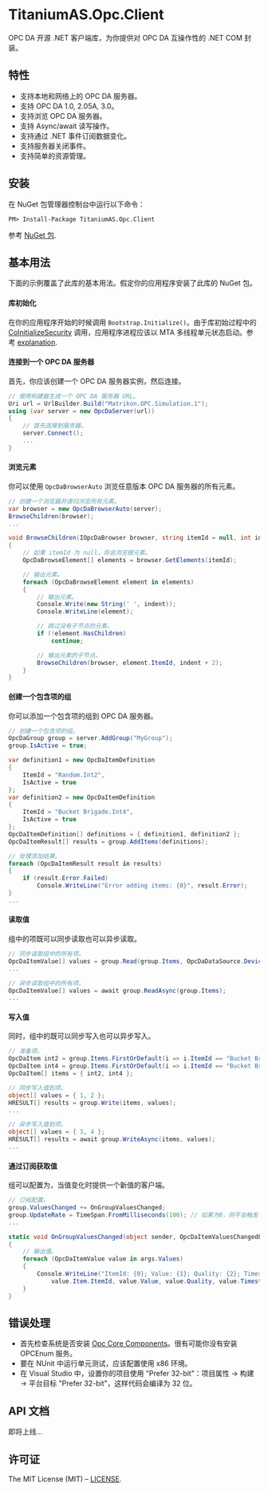 # TitaniumAS.Opc.Client
OPC DA 开源 .NET 客户端库，为你提供对 OPC DA 互操作性的 .NET COM 封装。

## 特性
- 支持本地和网络上的 OPC DA 服务器。
- 支持 OPC DA 1.0, 2.05A, 3.0。
- 支持浏览 OPC DA 服务器。
- 支持 Async/await 读写操作。
- 支持通过 .NET 事件订阅数据变化。
- 支持服务器关闭事件。
- 支持简单的资源管理。

## 安装
在 NuGet 包管理器控制台中运行以下命令：
```
PM> Install-Package TitaniumAS.Opc.Client
```
参考 [NuGet 包](https://www.nuget.org/packages/TitaniumAS.Opc.Client).

## 基本用法
下面的示例覆盖了此库的基本用法。假定你的应用程序安装了此库的 NuGet 包。

#### 库初始化
在你的应用程序开始的时候调用 `Bootstrap.Initialize()`。由于库初始过程中的 [CoInitializeSecurity](http://www.pinvoke.net/default.aspx/ole32/CoInitializeSecurity.html) 调用，应用程序进程应该以 MTA 多线程单元状态启动。参考 [explanation](http://www.pinvoke.net/default.aspx/ole32/CoInitializeSecurity.html).

#### 连接到一个 OPC DA 服务器
首先，你应该创建一个 OPC DA 服务器实例，然后连接。
```csharp
// 使用构建器生成一个 OPC DA 服务器 URL。
Uri url = UrlBuilder.Build("Matrikon.OPC.Simulation.1");
using (var server = new OpcDaServer(url))
{
    // 首先连接到服务器。
    server.Connect();
    ...
}
```

#### 浏览元素
你可以使用 `OpcDaBrowserAuto` 浏览任意版本 OPC DA 服务器的所有元素。
```csharp
// 创建一个浏览器并递归浏览所有元素。
var browser = new OpcDaBrowserAuto(server);
BrowseChildren(browser);
...

void BrowseChildren(IOpcDaBrowser browser, string itemId = null, int indent = 0)
{
    // 如果 itemId 为 null，将会浏览根元素。
    OpcDaBrowseElement[] elements = browser.GetElements(itemId);

    // 输出元素。
    foreach (OpcDaBrowseElement element in elements)
    {
        // 输出元素。
        Console.Write(new String(' ', indent));
        Console.WriteLine(element);

        // 跳过没有子节点的元素。
        if (!element.HasChildren)
            continue;

        // 输出元素的子节点。
        BrowseChildren(browser, element.ItemId, indent + 2);
    }
}
```

#### 创建一个包含项的组
你可以添加一个包含项的组到 OPC DA 服务器。 
```csharp
// 创建一个包含项的组。
OpcDaGroup group = server.AddGroup("MyGroup");
group.IsActive = true;

var definition1 = new OpcDaItemDefinition
{
    ItemId = "Random.Int2",
    IsActive = true
};
var definition2 = new OpcDaItemDefinition
{
    ItemId = "Bucket Brigade.Int4",
    IsActive = true
};
OpcDaItemDefinition[] definitions = { definition1, definition2 };
OpcDaItemResult[] results = group.AddItems(definitions);

// 处理添加结果。
foreach (OpcDaItemResult result in results)
{
    if (result.Error.Failed)
        Console.WriteLine("Error adding items: {0}", result.Error);
}
...
```

#### 读取值
组中的项既可以同步读取也可以异步读取。
```csharp
// 同步读取组中的所有项。
OpcDaItemValue[] values = group.Read(group.Items, OpcDaDataSource.Device);
...

// 异步读取组中的所有项。
OpcDaItemValue[] values = await group.ReadAsync(group.Items);
...
```

#### 写入值
同时，组中的既可以同步写入也可以异步写入。
```csharp
// 准备项。
OpcDaItem int2 = group.Items.FirstOrDefault(i => i.ItemId == "Bucket Brigade.Int2");
OpcDaItem int4 = group.Items.FirstOrDefault(i => i.ItemId == "Bucket Brigade.Int4");
OpcDaItem[] items = { int2, int4 };

// 同步写入值到项。
object[] values = { 1, 2 };
HRESULT[] results = group.Write(items, values);
...

// 异步写入值到项。
object[] values = { 3, 4 };
HRESULT[] results = await group.WriteAsync(items, values);
...
```

#### 通过订阅获取值
组可以配置为，当值变化时提供一个新值的客户端。
```csharp
// 订阅配置。
group.ValuesChanged += OnGroupValuesChanged;
group.UpdateRate = TimeSpan.FromMilliseconds(100); // 如果为0，则不会触发 ValuesChanged
...

static void OnGroupValuesChanged(object sender, OpcDaItemValuesChangedEventArgs args)
{
    // 输出值。
    foreach (OpcDaItemValue value in args.Values)
    {
        Console.WriteLine("ItemId: {0}; Value: {1}; Quality: {2}; Timestamp: {3}",
            value.Item.ItemId, value.Value, value.Quality, value.Timestamp);
    }
}
```

## 错误处理
* 首先检查系统是否安装 [Opc Core Components](https://opcfoundation.org/developer-tools/developer-kits-classic/core-components)。很有可能你没有安装 OPCEnum 服务。
* 要在 NUnit 中运行单元测试，应该配置使用 x86 环境。
* 在 Visual Studio 中，设置你的项目使用 "Prefer 32-bit"：项目属性 → 构建 → 平台目标 "Prefer 32-bit"，这样代码会编译为 32 位。

## API 文档
即将上线...

## 许可证
The MIT License (MIT) – [LICENSE](https://github.com/titanium-as/TitaniumAS.Opc.Client/blob/master/LICENSE).
